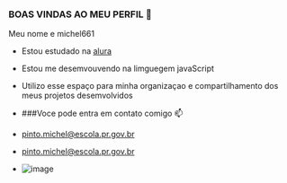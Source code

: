 ### BOAS VINDAS AO MEU PERFIL 💙

Meu nome e michel661 

- Estou estudado na [alura](https://www.alura.com.br)
- Estou me desemvouvendo na limguegem javaScript
- Utilizo esse espaço para minha organizaçao e compartilhamento dos meus projetos desemvolvidos

- ###Voce pode entra em contato comigo 📫

- pinto.michel@escola.pr.gov.br

- pinto.michel@escola.pr.gov.br


- ![image](https://github.com/user-attachments/assets/d190a39b-da87-4afe-a9d5-485209f33ab8)
